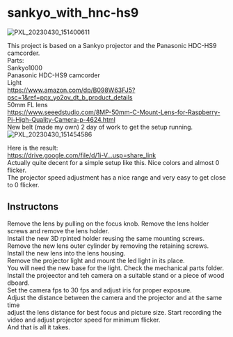 # sankyo_with_hnc-hs9  
![PXL_20230430_151400611](https://github.com/vintagefilmography/sankyo_with_hnc-hs9/assets/48537944/f3e9da1b-bdef-49fa-91a4-4b750d212cc2)

This project is based on a Sankyo projector and the Panasonic HDC-HS9 camcorder.  
Parts:  
Sankyo1000  
Panasonic HDC-HS9 camcorder  
Light  
https://www.amazon.com/dp/B098W63FJ5?psc=1&ref=ppx_yo2ov_dt_b_product_details   
50mm FL lens  
https://www.seeedstudio.com/8MP-50mm-C-Mount-Lens-for-Raspberry-Pi-High-Quality-Camera-p-4624.html    
New belt (made my own) 2 day of work to get the setup running.
![PXL_20230430_151454586](https://github.com/vintagefilmography/sankyo_with_hnc-hs9/assets/48537944/62d47d7f-b3b7-4286-9a26-cfc7140df920)

Here is the result:    
https://drive.google.com/file/d/1i-V...usp=share_link   
Actually quite decent for a simple setup like this. Nice colors and almost 0 flicker.   
The projector speed adjustment has a nice range and very easy to get close to 0 flicker.  
## Instructons  
Remove the lens by pulling on the focus knob. 
Remove the lens holder screws and remove the lens holder.  
Install the new 3D rpinted holder reusing the same mounting screws.  
Remove the new lens outer cylinder by removing the retaining screws. 
Install the new lens into the lens housing.  
Remove the projector light and mount the led light in its place.  
You will need the new base for the light. Check the mechanical parts folder. 
Install the projeector and teh camera on a suitable stand or a piece of wood dboard.  
Set the camera fps to 30 fps and adjust iris for proper exposure.  
Adjust the distance between the  camera and the projector and at the same time  
adjust the lens distance for best focus and picture size. 
Start recording the video and adjust projector speed for minimum flicker.  
And that is all it takes.  






